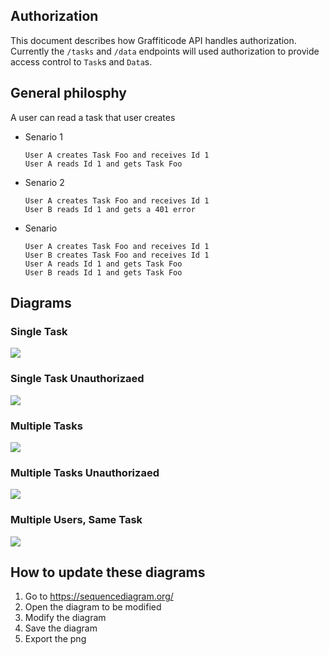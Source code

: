 Authorization
---
This document describes how Graffiticode API handles authorization. Currently the `/tasks` and `/data` endpoints will used authorization to provide access control to `Task`s and `Data`s.

## General philosphy
A user can read a task that user creates

- Senario 1
  ```
  User A creates Task Foo and receives Id 1
  User A reads Id 1 and gets Task Foo
  ```

- Senario 2
  ```
  User A creates Task Foo and receives Id 1
  User B reads Id 1 and gets a 401 error
  ```

- Senario 
  ```
  User A creates Task Foo and receives Id 1
  User B creates Task Foo and receives Id 1
  User A reads Id 1 and gets Task Foo
  User B reads Id 1 and gets Task Foo
  ```

## Diagrams

### Single Task
<img src="authorization_single_task.png" />

### Single Task Unauthorizaed
<img src="authorization_single_task_unauthorized.png" />

### Multiple Tasks
<img src="authorization_multiple_tasks.png" />

### Multiple Tasks Unauthorizaed
<img src="authorization_multiple_tasks_unauthorized.png" />

### Multiple Users, Same Task
<img src="authorization_multiple_users_same_task.png" />

## How to update these diagrams

1. Go to https://sequencediagram.org/
1. Open the diagram to be modified
1. Modify the diagram
1. Save the diagram
1. Export the png
